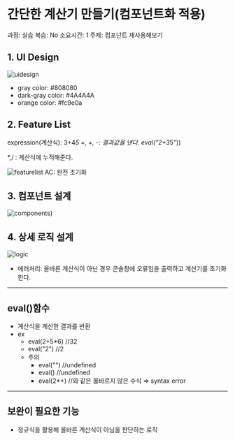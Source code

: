# 간단한 계산기 만들기(컴포넌트화 적용)

과정: 실습
복습: No
소요시간: 1
주제: 컴포넌트 재사용해보기

## 1. UI Design
![uidesign](https://user-images.githubusercontent.com/45230079/120078481-bd8dd000-c0ea-11eb-9fc0-a5900c1a44d9.png)

- gray color: #808080
- dark-gray color: #4A4A4A
- orange color: #fc9e0a

## 2. Feature List

expression(계산식): 3+4*5
=, +, -: 결과값을 낸다. eval("2+3*5"))

*,/ : 계산식에 누적해준다.

![featurelist](https://user-images.githubusercontent.com/45230079/120078503-da2a0800-c0ea-11eb-8d6c-da6ad2c3e0b7.png)
AC: 완전 초기화

## 3. 컴포넌트 설계
![components)](https://user-images.githubusercontent.com/45230079/120078518-e44c0680-c0ea-11eb-8dae-9418761a36f9.png)

## 4. 상세 로직 설계

![logic](https://user-images.githubusercontent.com/45230079/120078544-ef069b80-c0ea-11eb-8bc3-018449eda305.png)

- 에러처리: 올바른 계산식이 아닌 경우 콘솔창에 오류임을 출력하고 계산기를 초기화한다.

---

## eval()함수

- 계산식을 계산한 결과를 반환
- ex
    - eval(2+5*6) //32
    - eval("2") //2
    - 주의
        - eval("") //undefined
        - eval() //undefined
        - eval(2*+) //와 같은 올바르지 않은 수식 ⇒ syntax error

---


## 보완이 필요한 기능
- 정규식을 활용해 올바른 계산식이 아님을 판단하는 로직


